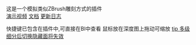这是一个模拟类似ZBrush雕刻方式的插件<br>
[演示视频](https://www.bilibili.com/video/BV1zY4y1D732/)
[文档](https://gitee.com/AIGODLIKE/Bbrush/wikis/Bbrush)
[更新日志](https://gitee.com/AIGODLIKE/Bbrush/wikis/%E6%9B%B4%E6%96%B0%E6%97%A5%E5%BF%97)

快捷键已包含在插件中,可直接在Bl中查看
鼠标放在深度图上拖动可缩放
[tip 多级细分后切换隐藏面将失效](https://projects.blender.org/blender/blender/issues/95419)
